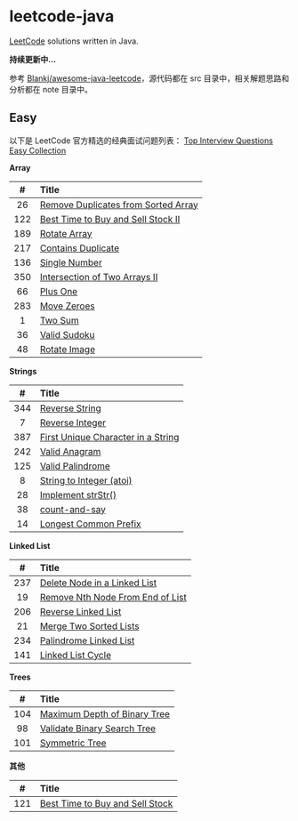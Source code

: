 # leetcode-java

[LeetCode][leetcode] solutions written in Java.

**持续更新中...**

参考 [Blankj/awesome-java-leetcode][blankj]，源代码都在 src 目录中，相关解题思路和分析都在 note 目录中。

## Easy

以下是 LeetCode 官方精选的经典面试问题列表：
[Top Interview Questions Easy Collection][interview-easy]

**Array**

| #    | Title                                       |
| :--: | :------------------------------------------ |
| 26   | [Remove Duplicates from Sorted Array][026]  |
| 122  | [Best Time to Buy and Sell Stock II][122]   |
| 189  | [Rotate Array][189]                         |
| 217  | [Contains Duplicate][217]                   |
| 136  | [Single Number][136]                        |
| 350  | [Intersection of Two Arrays II][350]        |
| 66   | [Plus One][066]                             |
| 283  | [Move Zeroes][283]                          |
| 1    | [Two Sum][001]                              |
| 36   | [Valid Sudoku][036]                         |
| 48   | [Rotate Image][048]                         |

**Strings**

| #    | Title                                       |
| :--: | :------------------------------------------ |
| 344  | [Reverse String][344]                       |
| 7    | [Reverse Integer][007]                      |
| 387  | [First Unique Character in a String][387]   |
| 242  | [Valid Anagram][242]                        |
| 125  | [Valid Palindrome][125]                     |
| 8    | [String to Integer (atoi)][008]             |
| 28   | [Implement strStr()][028]                   |
| 38   | [count-and-say][038]                        |
| 14   | [Longest Common Prefix][014]                |

**Linked List**

| #    | Title                                       |
| :--: | :------------------------------------------ |
| 237  | [Delete Node in a Linked List][237]         |
| 19   | [Remove Nth Node From End of List][019]     |
| 206  | [Reverse Linked List][206]                  |
| 21   | [Merge Two Sorted Lists][021]               |
| 234  | [Palindrome Linked List][234]               |
| 141  | [Linked List Cycle][141]                    |

**Trees**

| #    | Title                                       |
| :--: | :------------------------------------------ |
| 104  | [Maximum Depth of Binary Tree][104]         |
| 98   | [Validate Binary Search Tree][098]          |
| 101  | [Symmetric Tree][101]                       |


**其他**

| #    | Title                                       |
| :--: | :------------------------------------------ |
| 121  | [Best Time to Buy and Sell Stock][121]      |


[leetcode]: https://leetcode.com/problemset/all/
[blankj]: https://github.com/Blankj/awesome-java-leetcode
[interview-easy]: https://leetcode.com/explore/interview/card/top-interview-questions-easy/

[026]: https://github.com/andavid/leetcode-java/blob/master/note/026/README.md
[121]: https://github.com/andavid/leetcode-java/blob/master/note/121/README.md
[122]: https://github.com/andavid/leetcode-java/blob/master/note/122/README.md
[189]: https://github.com/andavid/leetcode-java/blob/master/note/189/README.md
[217]: https://github.com/andavid/leetcode-java/blob/master/note/217/README.md
[136]: https://github.com/andavid/leetcode-java/blob/master/note/136/README.md
[350]: https://github.com/andavid/leetcode-java/blob/master/note/350/README.md
[066]: https://github.com/andavid/leetcode-java/blob/master/note/066/README.md
[283]: https://github.com/andavid/leetcode-java/blob/master/note/283/README.md
[001]: https://github.com/andavid/leetcode-java/blob/master/note/001/README.md
[036]: https://github.com/andavid/leetcode-java/blob/master/note/036/README.md
[048]: https://github.com/andavid/leetcode-java/blob/master/note/048/README.md
[344]: https://github.com/andavid/leetcode-java/blob/master/note/344/README.md
[007]: https://github.com/andavid/leetcode-java/blob/master/note/007/README.md
[387]: https://github.com/andavid/leetcode-java/blob/master/note/387/README.md
[242]: https://github.com/andavid/leetcode-java/blob/master/note/242/README.md
[125]: https://github.com/andavid/leetcode-java/blob/master/note/125/README.md
[008]: https://github.com/andavid/leetcode-java/blob/master/note/008/README.md
[028]: https://github.com/andavid/leetcode-java/blob/master/note/028/README.md
[038]: https://github.com/andavid/leetcode-java/blob/master/note/038/README.md
[014]: https://github.com/andavid/leetcode-java/blob/master/note/014/README.md
[237]: https://github.com/andavid/leetcode-java/blob/master/note/237/README.md
[019]: https://github.com/andavid/leetcode-java/blob/master/note/019/README.md
[206]: https://github.com/andavid/leetcode-java/blob/master/note/206/README.md
[021]: https://github.com/andavid/leetcode-java/blob/master/note/021/README.md
[234]: https://github.com/andavid/leetcode-java/blob/master/note/234/README.md
[141]: https://github.com/andavid/leetcode-java/blob/master/note/141/README.md
[104]: https://github.com/andavid/leetcode-java/blob/master/note/104/README.md
[098]: https://github.com/andavid/leetcode-java/blob/master/note/098/README.md
[101]: https://github.com/andavid/leetcode-java/blob/master/note/101/README.md
